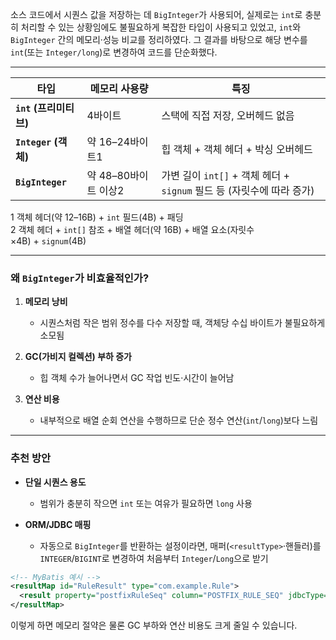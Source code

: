 
소스 코드에서 시퀀스 값을 저장하는 데 `BigInteger`가 사용되어, 실제로는 `int`로 충분히 처리할 수 있는 상황임에도 불필요하게 복잡한 타입이 사용되고 있었고,
`int`와 `BigInteger` 간의 메모리·성능 비교를 정리하였다. 그 결과를 바탕으로 해당 변수를 `int`(또는 `Integer/long`)로 변경하여 코드를 단순화했다.

---


| 타입                 | 메모리 사용량        | 특징                                                 |
| ------------------ | -------------- | -------------------------------------------------- |
| **`int` (프리미티브)**  | 4바이트           | 스택에 직접 저장, 오버헤드 없음                                 |
| **`Integer` (객체)** | 약 16–24바이트1    | 힙 객체 + 객체 헤더 + 박싱 오버헤드                             |
| **`BigInteger`**   | 약 48–80바이트 이상2 | 가변 길이 `int[]` + 객체 헤더 + `signum` 필드 등 (자릿수에 따라 증가) |

1 객체 헤더(약 12–16B) + `int` 필드(4B) + 패딩  
2 객체 헤더 + `int[]` 참조 + 배열 헤더(약 16B) + 배열 요소(자릿수×4B) + `signum`(4B)

---

### 왜 `BigInteger`가 비효율적인가?

1. **메모리 낭비**
    
    - 시퀀스처럼 작은 범위 정수를 다수 저장할 때, 객체당 수십 바이트가 불필요하게 소모됨
        
2. **GC(가비지 컬렉션) 부하 증가**
    
    - 힙 객체 수가 늘어나면서 GC 작업 빈도·시간이 늘어남
        
3. **연산 비용**
    
    - 내부적으로 배열 순회 연산을 수행하므로 단순 정수 연산(`int`/`long`)보다 느림
        

---

### 추천 방안

- **단일 시퀀스 용도**
    
    - 범위가 충분히 작으면 `int` 또는 여유가 필요하면 `long` 사용
        
- **ORM/JDBC 매핑**
    
    - 자동으로 `BigInteger`를 반환하는 설정이라면, 매퍼(`<resultType>`·핸들러)를 `INTEGER`/`BIGINT`로 변경하여 처음부터 `Integer`/`Long`으로 받기
        

```xml
<!-- MyBatis 예시 -->
<resultMap id="RuleResult" type="com.example.Rule">
  <result property="postfixRuleSeq" column="POSTFIX_RULE_SEQ" jdbcType="INTEGER"/>
</resultMap>
```

이렇게 하면 메모리 절약은 물론 GC 부하와 연산 비용도 크게 줄일 수 있습니다.